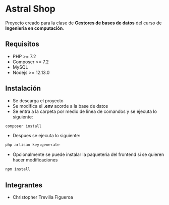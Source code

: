 # Astral Shop
Proyecto creado para la clase de **Gestores de bases de datos** del curso de **Ingenieria en computación**.

## Requisitos

- PHP >= 7.2
- Composer >= 7.2
- MySQL
- Nodejs >= 12.13.0

## Instalación

- Se descarga el proyecto
- Se modifica el **.env** acorde a la base de datos
- Se entra a la carpeta por medio de linea de comandos y se ejecuta lo siguiente:

```bash
composer install
```

- Despues se ejecuta lo siguiente:

```bash
php artisan key:generate
```

- Opcionalmente se puede instalar la paqueteria del frontend si se quieren hacer modificaciones

```bash
npm install
```

## Integrantes
- Christopher Trevilla Figueroa
